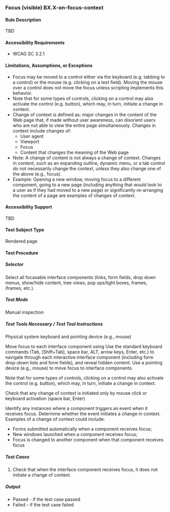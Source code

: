 ### Focus (visible) BX.X-on-focus-context
#### Rule Description
TBD

#### Accessibility Requirements
*	WCAG SC 3.2.1

#### Limitations, Assumptions, or Exceptions
* Focus may be moved to a control either via the keyboard (e.g. tabbing to a control) or the mouse (e.g. clicking on a text field). Moving the mouse over a control does not move the focus unless scripting implements this behavior. 
* Note that for some types of controls, clicking on a control may also activate the control (e.g. button), which may, in turn, initiate a change in context. 
* Change of context is defined as: major changes in the content of the Web page that, if made without user awareness, can disorient users who are not able to view the entire page simultaneously. Changes in context include changes of:
    * User agent
    * Viewport
    * Focus
    * Content that changes the meaning of the Web page
* Note: A change of content is not always a change of context. Changes in content, such as an expanding outline, dynamic menu, or a tab control do not necessarily change the context, unless they also change one of the above (e.g., focus).
* Example: Opening a new window, moving focus to a different component, going to a new page (including anything that would look to a user as if they had moved to a new page) or significantly re-arranging the content of a page are examples of changes of context.

#### Accessibility Support
TBD

#### Test Subject Type
Rendered page

#### Test Procedure
##### Selector
Select all focasable interface components (links, form fields, drop down menus, show/hide content, tree views, pop ups/light boxes, frames, iframes, etc.).

##### Test Mode
Manual inspection

##### Test Tools Necessary / Test Tool Instructions
Physical system keyboard and pointing device (e.g., mouse)

Move focus to each interface component using Use the standard keyboard commands (Tab, [Shift+Tab], space bar, ALT, arrow keys, Enter, etc.) to navigate through each interactive interface component (including form drop-down lists and form fields), and reveal hidden content. Use a pointing device (e.g., mouse) to move focus to interface components. 

Note that for some types of controls, clicking on a control may also activate the control (e.g. button), which may, in turn, initiate a change in context.

Check that any change of context is initiated only by mouse click or keyboard activation (space bar, Enter)

Identify any instances where a component triggers an event when it receives focus. Determine whether the event initiates a change in context. Examples of a change of context could include:
* Forms submitted automatically when a component receives focus;
* New windows launched when a component receives focus;
* Focus is changed to another component when that component receives focus

##### Test Cases
1. Check that when the interface component receives focus, it does not initiate a change of context.

##### Output
* Passed - if the test case passed
* Failed - if the test case failed
